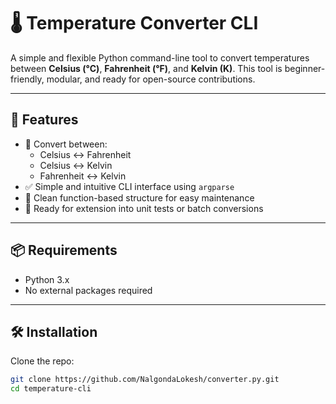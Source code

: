 # 🌡️ Temperature Converter CLI

A simple and flexible Python command-line tool to convert temperatures between **Celsius (°C)**, **Fahrenheit (°F)**, and **Kelvin (K)**. This tool is beginner-friendly, modular, and ready for open-source contributions.

---

## 🚀 Features

- 🔁 Convert between:
  - Celsius ↔ Fahrenheit
  - Celsius ↔ Kelvin
  - Fahrenheit ↔ Kelvin
- ✅ Simple and intuitive CLI interface using `argparse`
- 🔧 Clean function-based structure for easy maintenance
- 🧪 Ready for extension into unit tests or batch conversions

---

## 📦 Requirements

- Python 3.x  
- No external packages required

---

## 🛠️ Installation

Clone the repo:

```bash
git clone https://github.com/NalgondaLokesh/converter.py.git
cd temperature-cli
